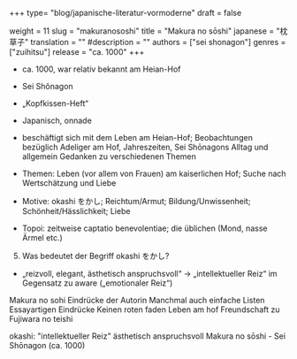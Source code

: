 +++
type= "blog/japanische-literatur-vormoderne"
draft = false

weight = 11
slug = "makuranososhi"
title = "Makura no sōshi"
japanese = "枕草子"
translation = ""
#description = ""
authors = ["sei shonagon"]
genres = ["zuihitsu"]
release = "ca. 1000"
+++

- ca. 1000, war relativ bekannt am Heian-Hof
- Sei Shônagon
- „Kopfkissen-Heft“

- Japanisch, onnade
- beschäftigt sich mit dem Leben am Heian-Hof; Beobachtungen bezüglich Adeliger am Hof,
Jahreszeiten, Sei Shōnagons Alltag und allgemein Gedanken zu verschiedenen Themen

- Themen: Leben (vor allem von Frauen) am kaiserlichen Hof; Suche nach Wertschätzung und Liebe
- Motive: okashi をかし; Reichtum/Armut; Bildung/Unwissenheit; Schönheit/Hässlichkeit; Liebe
- Topoi: zeitweise captatio benevolentiae; die üblichen (Mond, nasse Ärmel etc.)

5. Was bedeutet der Begriff okashi をかし?
- „reizvoll, elegant, ästhetisch anspruchsvoll“
-> „intellektueller Reiz“ im Gegensatz zu aware („emotionaler Reiz“)


Makura no sohi
Eindrücke der Autorin
Manchmal auch einfache Listen
Essayartigen Eindrücke
Keinen roten faden
Leben am hof
Freundschaft zu Fujiwara no teishi


okashi: "intellektueller Reiz" ästhetisch anspruchsvoll
  Makura no sōshi - Sei Shōnagon (ca. 1000)
